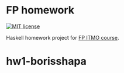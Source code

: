 # FP homework

[![MIT license](https://img.shields.io/badge/license-MIT-blue.svg)](https://github.com//fp-homework/blob/master/LICENSE)

Haskell homework project for [FP ITMO course](https://github.com/jagajaga/FP-course-ITMO).
# hw1-borisshapa
